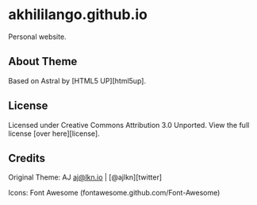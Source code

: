 # akhililango.github.io
Personal website.

## About Theme
Based on Astral by [HTML5 UP][html5up].

## License
Licensed under Creative Commons Attribution 3.0 Unported. View the full license [over here][license].

## Credits
Original Theme: AJ aj@lkn.io | [@ajlkn][twitter]

Icons: Font Awesome (fontawesome.github.com/Font-Awesome)
